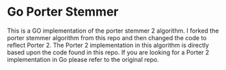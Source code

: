 # Go Porter Stemmer

This is a GO implementation of the porter stemmer 2 algorithm. I forked the
porter stemmer algorithm from this repo and then changed the code to reflect
Porter 2. The Porter 2 implementation in this algorithm is directly based upon
the code found in this repo. If you are looking for a Porter 2 implementation in
Go please refer to the original repo. 
